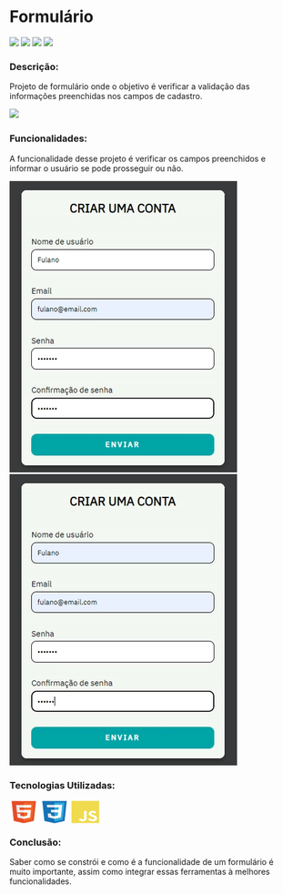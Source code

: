 <h1> Formulário </h1>
<p>
  <img src="https://img.shields.io/github/license/lucasbizachi/Formulario">
  <img src="https://img.shields.io/github/languages/count/lucasbizachi/Formulario"/>
  <img src="https://img.shields.io/github/languages/top/lucasbizachi/Formulario"/>
  <img src="https://img.shields.io/github/repo-size/lucasbizachi/Formulario"/>
</p>

<h3>Descrição:</h3>
  <p>Projeto de formulário onde o objetivo é verificar a validação das informações preenchidas nos campos de cadastro.</p>
  <p>
   <img src="http://img.shields.io/static/v1?label=STATUS&message=%20Finalizado&color=GREEN&style=for-the-badge"/>
  <p/>
  
<h3>Funcionalidades:</h3>
  <p>A funcionalidade desse projeto é verificar os campos preenchidos e informar o usuário se pode prosseguir ou não.</p>
  <img src="assets/ezgif.com-gif-maker.gif"/>
  <img src="assets/ezgif.com-gif-maker2.gif"/>
  
<h3>Tecnologias Utilizadas:</h3>
<p><img align="center" alt="" height="40" width="50" src="https://raw.githubusercontent.com/devicons/devicon/master/icons/html5/html5-original.svg">
  <img align="center" alt="" height="40" width="50" src="https://raw.githubusercontent.com/devicons/devicon/master/icons/css3/css3-original.svg">
  <img align="center" alt="" height="40" width="50" src="https://raw.githubusercontent.com/devicons/devicon/master/icons/javascript/javascript-plain.svg"></p>
<h3>Conclusão:</h3>
<p>Saber como se constrói e como é a funcionalidade de um formulário é muito importante, assim como integrar essas ferramentas à melhores funcionalidades.</p>
